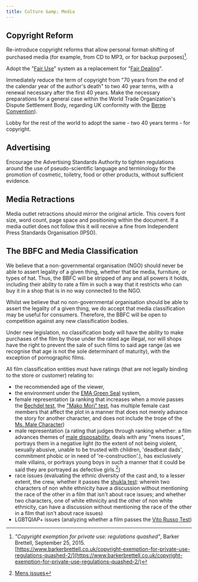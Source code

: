 ```yaml
---
title: Culture &amp; Media
---
```


## Copyright Reform

Re-introduce copyright reforms that allow personal format-shifting of purchased media (for example, from CD to MP3, or for backup purposes)[^format-shifting].

[^format-shifting]: *"Copyright exemption for private use: regulations quashed"*, Barker Brettell, September 25, 2015. [https://www.barkerbrettell.co.uk/copyright-exemption-for-private-use-regulations-quashed-2/](https://www.barkerbrettell.co.uk/copyright-exemption-for-private-use-regulations-quashed-2/)

Adopt the "[Fair Use](https://en.wikipedia.org/wiki/Fair_use)" system as a replacement for "[Fair Dealing](https://en.wikipedia.org/wiki/Fair_dealing_in_United_Kingdom_law)".

Immediately reduce the term of copyright from "70 years from the end of the calendar year of the author's death" to two 40 year terms, with a renewal necessary after the first 40 years. Make the necessary preparations for a general case within the World Trade Organization's Dispute Settlement Body, regarding UK conformity with the [Berne Convention](https://en.wikipedia.org/wiki/Berne_Convention_for_the_Protection_of_Literary_and_Artistic_Works)).

Lobby for the rest of the world to adopt the same - two 40 years terms - for copyright.

## Advertising

Encourage the Advertising Standards Authority to tighten regulations around the use of pseudo-scientific language and terminology for the promotion of cosmetic, toiletry, food or other products, without sufficient evidence.

## Media Retractions

Media outlet retractions should mirror the original article. This covers font size, word count, page space and positioning within the document. If a media outlet does not follow this it will receive a fine from Independent Press Standards Organisation (IPSO).

## The BBFC and Media Classification

We believe that a non-governmental organisation (NGO) should never be able to assert legality of a given thing, whether that be media, furniture, or types of hat. Thus, the BBFC will be stripped of any and all powers it holds, including their ability to rate a film in such a way that it restricts who can buy it in a shop that is in no way connected to the NGO.

Whilst we believe that no non-governmental organisation should be able to assert the legality of a given thing, we do accept that media classification may be useful for consumers. Therefore, the BBFC will be open to competition against any new classification bodies.

Under new legislation, no classification body will have the ability to make purchases of the film by those under the rated age illegal, nor will shops have the right to prevent the sale of such films to said age range (as we recognise that age is not the sole determinant of maturity), with the exception of pornographic films.

All film classification entities must have ratings (that are not legally binding to the store or customer) relating to:

* the recommended age of the viewer,
* the environment under the [EMA Green Seal](http://www.green4ema.org/ema-green-seal/) system,
* female representation (a ranking that increases when a movie passes the [Bechdel test](https://en.wikipedia.org/wiki/Bechdel_test), the ["Mako Mori" test](https://en.wikipedia.org/wiki/Bechdel_test#Derived_tests), has multiple female cast members that affect the plot in a manner that does not merely advance the story for another character, and does not include the trope of the [Ms. Male Character](https://www.youtube.com/watch?v=eYqYLfm1rWA))
* male representation (a rating that judges through ranking whether: a film advances themes of [male disposability](https://www.reddit.com/r/MensRights/wiki/resources/rbomi#wiki_section_1.3A_male_disposability), deals with any "mens issues", portrays them in a negative light (to the extent of not being violent, sexually abusive, unable to be trusted with children, 'deadbeat dads', commitment phobic or in need of 're-construction'.), has exclusively male villains, or portrays young boys in such a manner that it could be said  they are portrayed as defective girls.[^mens-issues-in-media])
* race issues (evaluating the ethnic diversity of the cast and, to a lesser extent, the crew, whether it passes the [shukla test](http://www.newstatesman.com/2013/10/after-bechdel-test-i-propose-shukla-test-race-film): wherein two characters of non white ethnicity have a discussion without mentioning the race of the other in a film that isn't about race issues; and whether two characters, one of white ethnicity and the other of non white ethnicity, can have a discussion without mentioning the race of the other in a film that isn't about race issues)
* LGBTQIAP+ issues (analyzing whether a film passes the [Vito Russo Test](http://www.glaad.org/releases/glaad-introduces-studio-responsibility-index-report-lgbt-images-films-released-big-six))

[^mens-issues-in-media]: [Mens issues](https://www.reddit.com/r/MensRights/wiki/resources/rbomi)
